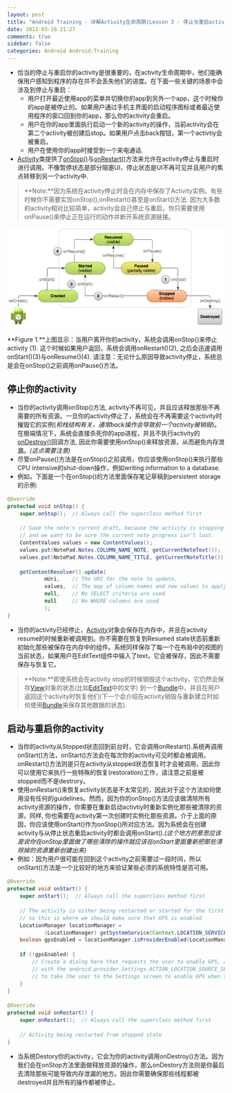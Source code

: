 ```yaml
---
layout: post
title: "Android Training - 详解Activity生命周期(Lesson 3 - 停止与重启activity)"
date: 2012-03-10 21:27
comments: true
sidebar: false
categories: Android Android:Training
---
```


* 恰当的停止与重启你的activity是很重要的，在activity生命周期中，他们能确保用户感知到程序的存在并不会丢失他们的进度。在下面一些关键的场景中会涉及到停止与重启：
    * 用户打开最近使用app的菜单并切换你的app到另外一个app，这个时候你的app是被停止的。如果用户通过手机主界面的启动程序图标或者最近使用程序的窗口回到你的app，那么你的activity会重启。
    * 用户在你的app里面执行启动一个新的activity的操作，当前activity会在第二个activity被创建后stop。如果用户点击back按钮，第一个activtiy会被重启。
    * 用户在使用你的app时接受到一个来电通话.
* [Activity](http://developer.android.com/reference/android/app/Activity.html)类提供了<a href="http://developer.android.com/reference/android/app/Activity.html#onStop()">onStop()</a>与<a href="http://developer.android.com/reference/android/app/Activity.html#onRestart()">onRestart()</a>方法来允许在activity停止与重启时进行调用。不像暂停状态是部分阻塞UI，停止状态是UI不再可见并且用户的焦点转移到另一个activity中.

> **Note:**因为系统在activity停止时会在内存中保存了Activity实例。有些时候你不需要实现onStop(),onRestart()甚至是onStart()方法. 因为大多数的activity相对比较简单，activity会自己停止与重启，你只需要使用onPause()来停止正在运行的动作并断开系统资源链接。

<!-- more -->

![basic-lifecycle-stopped](/images/basic-lifecycle-stopped.png)

**Figure 1.**上图显示：当用户离开你的activity，系统会调用onStop()来停止activity (1). 这个时候如果用户返回，系统会调用onRestart()(2), 之后会迅速调用onStart()(3)与onResume()(4). 请注意：无论什么原因导致activity停止，系统总是会在onStop()之前调用onPause()方法。

## 停止你的activity

* 当你的activity调用onStop()方法, activity不再可见，并且应该释放那些不再需要的所有资源。一旦你的activity停止了，系统会在不再需要这个activity时摧毁它的实例(*和栈结构有关，通常back操作会导致前一个activity被销毁*)。在极端情况下，系统会直接杀死你的app进程，并且不执行activity的<a href="http://developer.android.com/reference/android/app/Activity.html#onDestroy()">onDestroy()</a>回调方法, 因此你需要使用onStop()来释放资源，从而避免内存泄漏。*(这点需要注意)*
* 尽管onPause()方法是在onStop()之前调用，你应该使用onStop()来执行那些CPU intensive的shut-down操作，例如writing information to a database.
* 例如，下面是一个在onStop()的方法里面保存笔记草稿到persistent storage的示例:

```java
@Override
protected void onStop() {
    super.onStop();  // Always call the superclass method first

    // Save the note's current draft, because the activity is stopping
    // and we want to be sure the current note progress isn't lost.
    ContentValues values = new ContentValues();
    values.put(NotePad.Notes.COLUMN_NAME_NOTE, getCurrentNoteText());
    values.put(NotePad.Notes.COLUMN_NAME_TITLE, getCurrentNoteTitle());

    getContentResolver().update(
            mUri,    // The URI for the note to update.
            values,  // The map of column names and new values to apply to them.
            null,    // No SELECT criteria are used.
            null     // No WHERE columns are used.
            );
}
```

* 当你的activity已经停止，[Activity](http://developer.android.com/reference/android/app/Activity.html)对象会保存在内存中，并且在activity resume的时候重新被调用到。你不需要在恢复到Resumed state状态前重新初始化那些被保存在内存中的组件。系统同样保存了每一个在布局中的视图的当前状态，如果用户在EditText组件中输入了text，它会被保存，因此不需要保存与恢复它。

> **Note:**即使系统会在activity stop的时候销毁这个activity，它仍然会保存[View](http://developer.android.com/reference/android/view/View.html)对象的状态(比如[EditText](http://developer.android.com/reference/android/widget/EditText.html)中的文字) 到一个[Bundle](http://developer.android.com/reference/android/os/Bundle.html)中，并且在用户返回这个activity时恢复他们(下一个会介绍在activity销毁与重新建立时如何使用[Bundle](http://developer.android.com/reference/android/os/Bundle.html)来保存其他数据的状态).

## 启动与重启你的activity

* 当你的activity从Stopped状态回到前台时，它会调用onRestart().系统再调用onStart()方法，onStart()方法会在每次你的activity可见时都会被调用。onRestart()方法则是只在activity从stopped状态恢复时才会被调用，因此你可以使用它来执行一些特殊的恢复(restoration)工作，请注意之前是被stopped而不是destrory。
* 使用onRestart()来恢复activity状态是不太常见的，因此对于这个方法如何使用没有任何的guidelines。然而，因为你的onStop()方法应该做清除所有activity资源的操作，你需要在重新启动activtiy时重新实例化那些被清除的资源，同样, 你也需要在activity第一次创建时实例化那些资源。介于上面的原因，你应该使用onStart()作为onStop()所对应方法。因为系统会在创建activity与从停止状态重启activity时都会调用onStart().*(这个地方的意思应该是说你在onStop里面做了哪些清除的操作就应该在onStart里面重新把那些清除掉的资源重新创建出来)*
* 例如：因为用户很可能在回到这个activity之前需要过一段时间，所以onStart()方法是一个比较好的地方来验证某些必须的系统特性是否可用。

```java
@Override
protected void onStart() {
    super.onStart();  // Always call the superclass method first

    // The activity is either being restarted or started for the first time
    // so this is where we should make sure that GPS is enabled
    LocationManager locationManager =
            (LocationManager) getSystemService(Context.LOCATION_SERVICE);
    boolean gpsEnabled = locationManager.isProviderEnabled(LocationManager.GPS_PROVIDER);

    if (!gpsEnabled) {
        // Create a dialog here that requests the user to enable GPS, and use an intent
        // with the android.provider.Settings.ACTION_LOCATION_SOURCE_SETTINGS action
        // to take the user to the Settings screen to enable GPS when they click "OK"
    }
}

@Override
protected void onRestart() {
    super.onRestart();  // Always call the superclass method first

    // Activity being restarted from stopped state
}
```

* 当系统Destory你的activity，它会为你的activity调用onDestroy()方法。因为我们会在onStop方法里面做释放资源的操作，那么onDestory方法则是你最后去清除那些可能导致内存泄漏的地方。因此你需要确保那些线程都被destroyed并且所有的操作都被停止。
